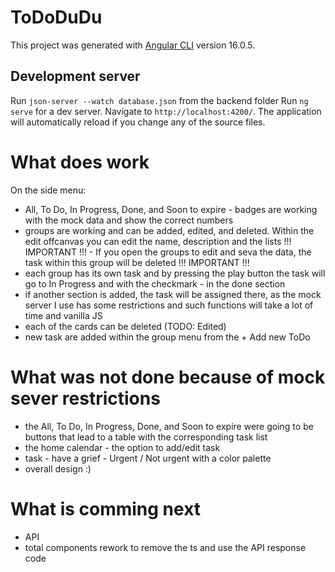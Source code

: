 # ToDoDuDu
This project was generated with [Angular CLI](https://github.com/angular/angular-cli) version 16.0.5.

## Development server
Run `json-server --watch database.json` from the backend folder
Run `ng serve` for a dev server. Navigate to `http://localhost:4200/`. The application will automatically reload if you change any of the source files.

# What does work
On the side menu:
- All, To Do, In Progress, Done, and Soon to expire - badges are working with the mock data and show the correct numbers
- groups are working and can be added, edited, and deleted. Within the edit offcanvas you can edit the name, description and the lists 
!!! IMPORTANT !!! - If you open the groups to edit and seva the data, the task within this group will be deleted !!! IMPORTANT !!!
- each group has its own task and by pressing the play button the task will go to In Progress and with the checkmark - in the done section
- if another section is added, the task will be assigned there, as the mock server I use has some restrictions and such functions will take a lot of time and vanilla JS
- each of the cards can be deleted (TODO: Edited)
- new task are added within the group menu from the + Add new ToDo

# What was not done because of mock sever restrictions
- the All, To Do, In Progress, Done, and Soon to expire were going to be buttons that lead to a table with the corresponding task list
- the home calendar - the option to add/edit task 
- task - have a grief - Urgent / Not urgent with a color palette
- overall design :)

# What is comming next
- API
- total components rework to remove the ts and use the API response code 
